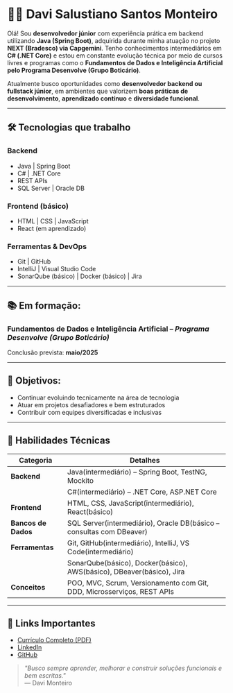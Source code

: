 # 👨‍💻 Davi Salustiano Santos Monteiro

Olá! Sou **desenvolvedor júnior** com experiência prática em backend utilizando **Java (Spring Boot)**, adquirida durante minha atuação no projeto **NEXT (Bradesco) via Capgemini**. Tenho conhecimentos intermediários em **C# (.NET Core)** e estou em constante evolução técnica por meio de cursos livres e programas como o **Fundamentos de Dados e Inteligência Artificial pelo Programa Desenvolve (Grupo Boticário)**.

Atualmente busco oportunidades como **desenvolvedor backend ou fullstack júnior**, em ambientes que valorizem **boas práticas de desenvolvimento**, **aprendizado contínuo** e **diversidade funcional**.

---

## 🛠 Tecnologias que trabalho

### **Backend**
- Java | Spring Boot  
- C# | .NET Core  
- REST APIs  
- SQL Server | Oracle DB  

### **Frontend (básico)**
- HTML | CSS | JavaScript  
- React (em aprendizado)

### **Ferramentas & DevOps**
- Git | GitHub  
- IntelliJ | Visual Studio Code  
- SonarQube (básico) | Docker (básico) | Jira  

---

## 📚 Em formação:
### **Fundamentos de Dados e Inteligência Artificial** – *Programa Desenvolve (Grupo Boticário)*  
Conclusão prevista: **maio/2025**

---

## 🎯 Objetivos:
- Continuar evoluindo tecnicamente na área de tecnologia  
- Atuar em projetos desafiadores e bem estruturados  
- Contribuir com equipes diversificadas e inclusivas

---

## 🧩 Habilidades Técnicas

| Categoria         | Detalhes                                                                 |
|------------------|--------------------------------------------------------------------------|
| **Backend**       | Java(intermediário) – Spring Boot, TestNG, Mockito                       |
|                   | C#(intermediário) – .NET Core, ASP.NET Core                             |
| **Frontend**      | HTML, CSS, JavaScript(intermediário), React(básico)                     |
| **Bancos de Dados** | SQL Server(intermediário), Oracle DB(básico – consultas com DBeaver)    |
| **Ferramentas**   | Git, GitHub(intermediário), IntelliJ, VS Code(intermediário)             |
|                   | SonarQube(básico), Docker(básico), AWS(básico), DBeaver(básico), Jira  |
| **Conceitos**     | POO, MVC, Scrum, Versionamento com Git, DDD, Microsserviços, REST APIs  |

---

## 🔗 Links Importantes

- [Currículo Completo (PDF)](Davi_Salustiano_Santos_Monteiro_Currículo.pdf)
- [LinkedIn](https://www.linkedin.com/in/seu-link )
- [GitHub](https://github.com/davissmonteiro )

> *"Busco sempre aprender, melhorar e construir soluções funcionais e bem escritas."*  
> — Davi Monteiro
